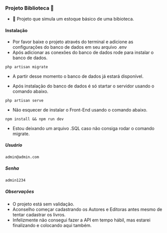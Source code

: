### Projeto Biblioteca 👋
- 🤝 Projeto que simula um estoque básico de uma bibioteca.


#### Instalação
- Por favor baixe o projeto através do terminal e adicione as configurações do banco de dados em seu arquivo .env
- Após adicionar as conexões do banco de dados rode para instalar o banco de dados.
```
php artisan migrate
```
* A partir desse momento o banco de dados já estará disponível.

- Após instalação do banco de dados é só startar o servidor usando o comando abaixo.
```
php artisan serve
```
- Não esquecer de instalar o Front-End usando o comando abaixo.
```
npm install && npm run dev
```
- Estou deixando um arquivo .SQL caso não consiga rodar o comando migrate.

##### Usuário
```
admin@admin.com
```
##### Senha
```
admin1234
```

##### Observações
- O projeto está sem validação.
- Aconselho começar cadastrando os Autores e Editoras antes mesmo de tentar cadastrar os livros.
- Infelizmente não consegui fazer a API em tempo hábil, mas estarei finalizando e colocando aqui também.
